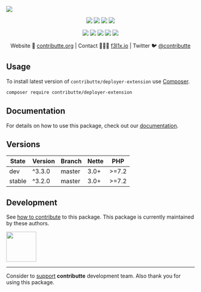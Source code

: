 ![](https://heatbadger.now.sh/github/readme/contributte/deployer-extension/)

<p align=center>
    <a href="https://github.com/contributte/deployer-extension/actions"><img src="https://badgen.net/github/checks/contributte/deployer-extension"></a>
    <a href="https://coveralls.io/r/contributte/deployer-extension"><img src="https://badgen.net/coveralls/c/github/contributte/deployer-extension"></a>
    <a href="https://packagist.org/packages/contributte/deployer-extension"><img src="https://badgen.net/packagist/dm/contributte/deployer-extension"></a>
    <a href="https://packagist.org/packages/contributte/deployer-extension"><img src="https://badgen.net/packagist/v/contributte/deployer-extension"></a>
</p>
<p align=center>
    <a href="https://packagist.org/packages/contributte/deployer-extension"><img src="https://badgen.net/packagist/php/contributte/deployer-extension"></a>
    <a href="https://github.com/contributte/deployer-extension"><img src="https://badgen.net/github/license/contributte/deployer-extension"></a>
    <a href="https://bit.ly/ctteg"><img src="https://badgen.net/badge/support/gitter/cyan"></a>
    <a href="https://bit.ly/cttfo"><img src="https://badgen.net/badge/support/forum/yellow"></a>
    <a href="https://contributte.org/partners.html"><img src="https://badgen.net/badge/sponsor/donations/F96854"></a>
</p>

<p align=center>
    Website 🚀 <a href="https://contributte.org">contributte.org</a> | Contact 👨🏻‍💻 <a href="https://f3l1x.io">f3l1x.io</a> | Twitter 🐦 <a href="https://twitter.com/contributte">@contributte</a>
</p>

## Usage

To install latest version of `contributte/deployer-extension` use [Composer](https://getcomposer.org).

```bash
composer require contributte/deployer-extension
```

## Documentation

For details on how to use this package, check out our [documentation](.docs).

## Versions

|  State   | Version  |  Branch  | Nette  |   PHP   |
|----------|----------|----------|--------|---------|
|   dev    |  ^3.3.0  |  master  |  3.0+  |  >=7.2  |
|  stable  |  ^3.2.0  |  master  |  3.0+  |  >=7.2  |

## Development

See [how to contribute](https://contributte.org) to this package. This package is currently maintained by these authors.

<a href="https://github.com/f3l1x">
    <img width="80" height="80" src="https://avatars.githubusercontent.com/f3l1x">
</a>

-----

Consider to [support](https://contributte.org/partners) **contributte** development team.
Also thank you for using this package.

